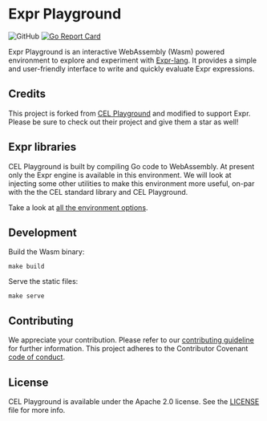 # Expr Playground
![GitHub](https://img.shields.io/github/license/polds/expr-playground)
[![Go Report Card](https://goreportcard.com/badge/github.com/polds/expr-playground)](https://goreportcard.com/report/github.com/polds/expr-playground)

Expr Playground is an interactive WebAssembly (Wasm) powered environment to explore and experiment with 
[Expr-lang](https://expr-lang.org/). It provides a simple and user-friendly interface to write and quickly evaluate 
Expr expressions.

## Credits

This project is forked from [CEL Playground](https://github.com/undistro/cel-playground) and modified to support Expr. 
Please be sure to check out their project and give them a star as well!

## Expr libraries

CEL Playground is built by compiling Go code to WebAssembly. At present only the Expr engine is available in this 
environment. We will look at injecting some other utilities to make this environment more useful, on-par with the the
CEL standard library and CEL Playground.

Take a look at [all the environment options](eval/eval.go#L31).

## Development

Build the Wasm binary:
```shell
make build
```

Serve the static files:
```shell
make serve
```

## Contributing

We appreciate your contribution.
Please refer to our [contributing guideline](https://github.com/polds/expr-playground/blob/main/CONTRIBUTING.md) for further information.
This project adheres to the Contributor Covenant [code of conduct](https://github.com/polds/expr-playground/blob/main/CODE_OF_CONDUCT.md).

## License

CEL Playground is available under the Apache 2.0 license. See the [LICENSE](LICENSE) file for more info.
